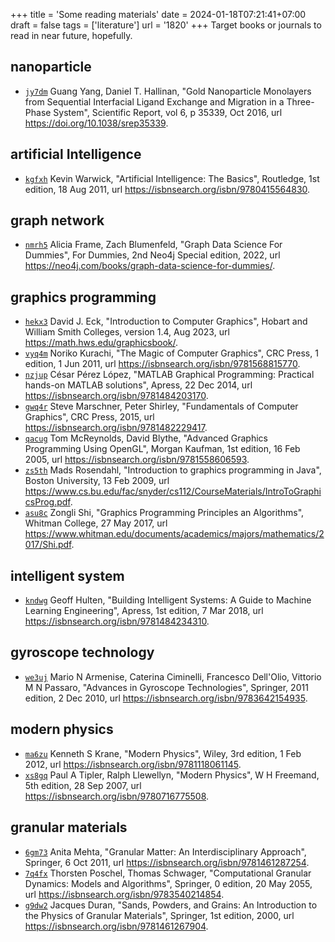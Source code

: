 +++
title = 'Some reading materials'
date = 2024-01-18T07:21:41+07:00
draft = false
tags = ['literature']
url = '1820'
+++
Target books or journals to read in near future, hopefully.
<!--more-->


## nanoparticle
+ [`jy7dm`](https://osf.io/jy7dm)
Guang Yang, Daniel T. Hallinan, "Gold Nanoparticle Monolayers from Sequential Interfacial Ligand Exchange and Migration in a Three-Phase System", Scientific Report, vol 6, p 35339, Oct 2016, url https://doi.org/10.1038/srep35339.


## artificial Intelligence
+ [`kgfxh`](https://osf.io/kgfxh)
Kevin Warwick, "Artificial Intelligence: The Basics", Routledge, 1st edition, 18 Aug 2011, url https://isbnsearch.org/isbn/9780415564830.


## graph network
+ [`nmrh5`](https://osf.io/nmrh5)
Alicia Frame, Zach Blumenfeld, "Graph Data Science For Dummies", For Dummies, 2nd Neo4j Special edition, 2022, url https://neo4j.com/books/graph-data-science-for-dummies/.


## graphics programming
+ [`hekx3`](https://osf.io/hekx3)
David J. Eck, "Introduction to Computer Graphics", Hobart and William Smith Colleges, version 1.4, Aug 2023, url https://math.hws.edu/graphicsbook/.
+ [`vyq4m`](https://osf.io/vyq4m)
Noriko Kurachi, "The Magic of Computer Graphics", CRC Press, 1 edition, 1 Jun 2011, url https://isbnsearch.org/isbn/9781568815770.
+ [`nzjup`](https://osf.io/nzjup)
César Pérez López, "MATLAB Graphical Programming: Practical hands-on MATLAB solutions", Apress, 22 Dec 2014, url https://isbnsearch.org/isbn/9781484203170.
+ [`gwq4r`](https://osf.io/gwq4r)
Steve Marschner, Peter Shirley, "Fundamentals of Computer Graphics", CRC Press, 2015, url https://isbnsearch.org/isbn/9781482229417.
+ [`qacug`](https://osf.io/qacug)
Tom McReynolds, David Blythe, "Advanced Graphics Programming Using OpenGL", Morgan Kaufman, 1st edition, 16 Feb 2005, url https://isbnsearch.org/isbn/9781558606593.
+ [`zs5th`](https://osf.io/zs5th)
Mads Rosendahl, "Introduction to graphics programming in Java", Boston University, 13 Feb 2009, url https://www.cs.bu.edu/fac/snyder/cs112/CourseMaterials/IntroToGraphicsProg.pdf.
+ [`asu8c`](https://osf.io/asu8c)
Zongli Shi, "Graphics Programming Principles an Algorithms", Whitman College, 27 May 2017, url https://www.whitman.edu/documents/academics/majors/mathematics/2017/Shi.pdf.


## intelligent system
+ [`kndwg`](https://osf.io/kndwg)
Geoff Hulten, "Building Intelligent Systems: A Guide to Machine Learning Engineering", Apress, 1st edition, 7 Mar 2018, url https://isbnsearch.org/isbn/9781484234310.


## gyroscope technology
+ [`we3uj`](https://osf.io/we3uj)
Mario N Armenise, Caterina Ciminelli, Francesco Dell'Olio, Vittorio M N Passaro, "Advances in Gyroscope Technologies", Springer, 2011 edition, 2 Dec 2010, url https://isbnsearch.org/isbn/9783642154935.


## modern physics
+ [`ma6zu`](https://osf.io/ma6zu)
Kenneth S Krane, "Modern Physics", Wiley, 3rd edition, 1 Feb 2012, url https://isbnsearch.org/isbn/9781118061145.
+ [`xs8gq`](https://osf.io/xs8gq)
Paul A Tipler, Ralph Llewellyn, "Modern Physics", W H Freemand, 5th edition, 28 Sep 2007, url https://isbnsearch.org/isbn/9780716775508.


## granular materials
+ [`6gm73`](https://osf.io/6gm73)
Anita Mehta, "Granular Matter: An Interdisciplinary Approach", Springer, 6 Oct 2011, url https://isbnsearch.org/isbn/9781461287254.
+ [`7q4fx`](https://osf.io/7q4fx)
Thorsten Poschel, Thomas Schwager, "Computational Granular Dynamics: Models and Algorithms", Springer, 0 edition, 20 May 2055, url https://isbnsearch.org/isbn/9783540214854.
+ [`g9dw2`](https://osf.io/g9dw2)
Jacques Duran, "Sands, Powders, and Grains: An Introduction to the Physics of Granular Materials", Springer, 1st edition, 2000, url https://isbnsearch.org/isbn/9781461267904.
